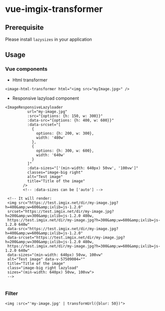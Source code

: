 # vue-imgix-transformer

## Prerequisite

Please install `lazysizes` in your application

## Usage

### Vue components

* Html transformer

`<image-html-transformer html="<img src="myImage.jpg>" />`

* Responsive lazyload component

```vue
<ImageResponsiveLazyloader
          url="my-image.jpg"
          :src="{options: {h: 150, w: 300}}"
          :data-src="{options: {h: 400, w: 600}}"
          :data-srcset="[
            {
              options: {h: 200, w: 300},
              width: '480w'
            },
            {
              options: {h: 300, w: 600},
              width: '640w'
            }
          ]"
          :data-sizes="['(min-width: 640px) 50vw', '100vw']" 
          classes="image-big right"
          alt="Test image"
          title="Title of the image"
        />
        <!-- :data-sizes can be ['auto'] -->
        
 <!-- It will render:
 <img src="https://test.imgix.net/dir/my-image.jpg?h=400&amp;w=600&amp;ixlib=js-1.2.0" 
 srcset="https://test.imgix.net/dir/my-image.jpg?h=200&amp;w=300&amp;ixlib=js-1.2.0 480w,
 https://test.imgix.net/dir/my-image.jpg?h=300&amp;w=600&amp;ixlib=js-1.2.0 640w" 
 data-src="https://test.imgix.net/dir/my-image.jpg?h=400&amp;w=600&amp;ixlib=js-1.2.0" 
 data-srcset="https://test.imgix.net/dir/my-image.jpg?h=200&amp;w=300&amp;ixlib=js-1.2.0 480w,
 https://test.imgix.net/dir/my-image.jpg?h=300&amp;w=600&amp;ixlib=js-1.2.0 640w" 
 data-sizes="(min-width: 640px) 50vw, 100vw" 
 alt="Test image" data-v-57509004=""
 title="Title of the image"
 class="image-big right lazyload" 
 sizes="(min-width: 640px) 50vw, 100vw">
 -->
 
```

### Filter

`<img :src="'my-image.jpg' | transformUrl({blur: 50})">`